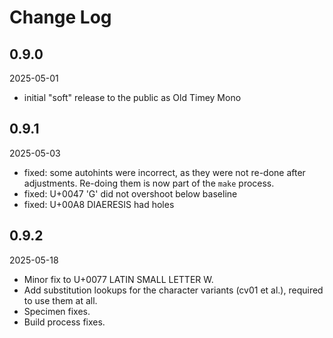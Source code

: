 # Change Log

## 0.9.0

2025-05-01

-   initial "soft" release to the public as Old Timey Mono

## 0.9.1

2025-05-03

-   fixed: some autohints were incorrect, as they were not re-done
    after adjustments.  Re-doing them is now part of the `make`
    process.
-   fixed: U+0047 'G' did not overshoot below baseline
-   fixed: U+00A8 DIAERESIS had holes

## 0.9.2

2025-05-18

-   Minor fix to U+0077 LATIN SMALL LETTER W.
-   Add substitution lookups for the character variants (cv01 et al.),
    required to use them at all.
-   Specimen fixes.
-   Build process fixes.
